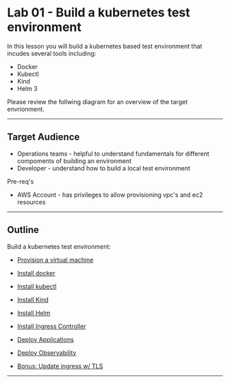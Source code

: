 # Lab 01 - Build a kubernetes test environment
In this lesson you will build a kubernetes based test environment that incudes several tools including:

- Docker
- Kubectl 
- Kind 
- Helm 3 

Please review the follwing diagram for an overview of the target envrionment. 


---

## Target Audience
- Operations teams - helpful to understand fundamentals for different compoments of building an environment
- Developer - understand how to build a local test environment

Pre-req's
- AWS Account - has privileges to allow provisioning vpc's and ec2 resources

---
## Outline
Build a kubernetes test environment:

- [Provision a virtual machine](provision-a-vm.md)

- [Install docker](install-docker.md) 

- [Install kubectl](install-kubectl.md)

- [Install Kind](install-kind.md)

- [Install Helm](install-helm.md)

- [Install Ingress Controller](install-ingress-controller.md)

- [Deploy Applications](deploy-applications.md) 

- [Deploy Observability](deploy-observability.md)

- [Bonus: Update ingress w/ TLS](config-ingress-tls.md)

---

